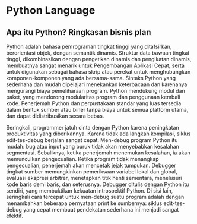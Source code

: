 # Python Language

## Apa itu Python? Ringkasan bisnis plan

Python adalah bahasa pemrograman tingkat tinggi yang ditafsirkan, berorientasi objek, dengan semantik dinamis. Struktur data bawaan tingkat tinggi, dikombinasikan dengan pengetikan dinamis dan pengikatan dinamis, membuatnya sangat menarik untuk Pengembangan Aplikasi Cepat, serta untuk digunakan sebagai bahasa skrip atau perekat untuk menghubungkan komponen-komponen yang ada bersama-sama. Sintaks Python yang sederhana dan mudah dipelajari menekankan keterbacaan dan karenanya mengurangi biaya pemeliharaan program. Python mendukung modul dan paket, yang mendorong modularitas program dan penggunaan kembali kode. Penerjemah Python dan perpustakaan standar yang luas tersedia dalam bentuk sumber atau biner tanpa biaya untuk semua platform utama, dan dapat didistribusikan secara bebas.

Seringkali, programmer jatuh cinta dengan Python karena peningkatan produktivitas yang diberikannya. Karena tidak ada langkah kompilasi, siklus edit-tes-debug berjalan sangat cepat. Men-debug program Python itu mudah: bug atau input yang buruk tidak akan menyebabkan kesalahan segmentasi. Sebaliknya, ketika penerjemah menemukan kesalahan, ia akan memunculkan pengecualian. Ketika program tidak menangkap pengecualian, penerjemah akan mencetak jejak tumpukan. Debugger tingkat sumber memungkinkan pemeriksaan variabel lokal dan global, evaluasi ekspresi arbitrer, menetapkan titik henti sementara, menelusuri kode baris demi baris, dan seterusnya. Debugger ditulis dengan Python itu sendiri, yang membuktikan kekuatan introspektif Python. Di sisi lain, seringkali cara tercepat untuk men-debug suatu program adalah dengan menambahkan beberapa pernyataan print ke sumbernya: siklus edit-tes-debug yang cepat membuat pendekatan sederhana ini menjadi sangat efektif.
